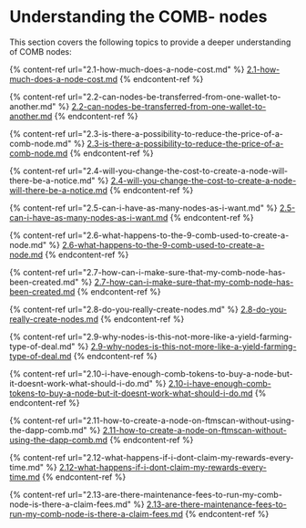 # Understanding the COMB- nodes

This section covers the following topics to provide a deeper understanding of COMB nodes:

{% content-ref url="2.1-how-much-does-a-node-cost.md" %}
[2.1-how-much-does-a-node-cost.md](2.1-how-much-does-a-node-cost.md)
{% endcontent-ref %}

{% content-ref url="2.2-can-nodes-be-transferred-from-one-wallet-to-another.md" %}
[2.2-can-nodes-be-transferred-from-one-wallet-to-another.md](2.2-can-nodes-be-transferred-from-one-wallet-to-another.md)
{% endcontent-ref %}

{% content-ref url="2.3-is-there-a-possibility-to-reduce-the-price-of-a-comb-node.md" %}
[2.3-is-there-a-possibility-to-reduce-the-price-of-a-comb-node.md](2.3-is-there-a-possibility-to-reduce-the-price-of-a-comb-node.md)
{% endcontent-ref %}

{% content-ref url="2.4-will-you-change-the-cost-to-create-a-node-will-there-be-a-notice.md" %}
[2.4-will-you-change-the-cost-to-create-a-node-will-there-be-a-notice.md](2.4-will-you-change-the-cost-to-create-a-node-will-there-be-a-notice.md)
{% endcontent-ref %}

{% content-ref url="2.5-can-i-have-as-many-nodes-as-i-want.md" %}
[2.5-can-i-have-as-many-nodes-as-i-want.md](2.5-can-i-have-as-many-nodes-as-i-want.md)
{% endcontent-ref %}

{% content-ref url="2.6-what-happens-to-the-9-comb-used-to-create-a-node.md" %}
[2.6-what-happens-to-the-9-comb-used-to-create-a-node.md](2.6-what-happens-to-the-9-comb-used-to-create-a-node.md)
{% endcontent-ref %}

{% content-ref url="2.7-how-can-i-make-sure-that-my-comb-node-has-been-created.md" %}
[2.7-how-can-i-make-sure-that-my-comb-node-has-been-created.md](2.7-how-can-i-make-sure-that-my-comb-node-has-been-created.md)
{% endcontent-ref %}

{% content-ref url="2.8-do-you-really-create-nodes.md" %}
[2.8-do-you-really-create-nodes.md](2.8-do-you-really-create-nodes.md)
{% endcontent-ref %}

{% content-ref url="2.9-why-nodes-is-this-not-more-like-a-yield-farming-type-of-deal.md" %}
[2.9-why-nodes-is-this-not-more-like-a-yield-farming-type-of-deal.md](2.9-why-nodes-is-this-not-more-like-a-yield-farming-type-of-deal.md)
{% endcontent-ref %}

{% content-ref url="2.10-i-have-enough-comb-tokens-to-buy-a-node-but-it-doesnt-work-what-should-i-do.md" %}
[2.10-i-have-enough-comb-tokens-to-buy-a-node-but-it-doesnt-work-what-should-i-do.md](2.10-i-have-enough-comb-tokens-to-buy-a-node-but-it-doesnt-work-what-should-i-do.md)
{% endcontent-ref %}

{% content-ref url="2.11-how-to-create-a-node-on-ftmscan-without-using-the-dapp-comb.md" %}
[2.11-how-to-create-a-node-on-ftmscan-without-using-the-dapp-comb.md](2.11-how-to-create-a-node-on-ftmscan-without-using-the-dapp-comb.md)
{% endcontent-ref %}

{% content-ref url="2.12-what-happens-if-i-dont-claim-my-rewards-every-time.md" %}
[2.12-what-happens-if-i-dont-claim-my-rewards-every-time.md](2.12-what-happens-if-i-dont-claim-my-rewards-every-time.md)
{% endcontent-ref %}

{% content-ref url="2.13-are-there-maintenance-fees-to-run-my-comb-node-is-there-a-claim-fees.md" %}
[2.13-are-there-maintenance-fees-to-run-my-comb-node-is-there-a-claim-fees.md](2.13-are-there-maintenance-fees-to-run-my-comb-node-is-there-a-claim-fees.md)
{% endcontent-ref %}


